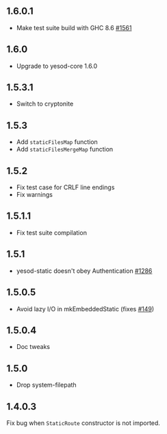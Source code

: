 ## 1.6.0.1

* Make test suite build with GHC 8.6 [#1561](https://github.com/yesodweb/yesod/pull/1561)

## 1.6.0

* Upgrade to yesod-core 1.6.0

## 1.5.3.1

* Switch to cryptonite

## 1.5.3

* Add `staticFilesMap` function
* Add `staticFilesMergeMap` function

## 1.5.2

* Fix test case for CRLF line endings
* Fix warnings

## 1.5.1.1

* Fix test suite compilation

## 1.5.1

* yesod-static doesn't obey Authentication [#1286](https://github.com/yesodweb/yesod/issues/1286)

## 1.5.0.5

* Avoid lazy I/O in mkEmbeddedStatic (fixes [#149](https://github.com/yesodweb/yesod/issues/149))

## 1.5.0.4

* Doc tweaks

## 1.5.0

* Drop system-filepath

## 1.4.0.3

Fix bug when `StaticRoute` constructor is not imported.
